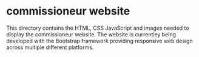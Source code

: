 # commissioneur website

This directory contains the HTML, CSS JavaScript and images needed to display the commissioneur website. The website is currentley being developed with the Bootstrap framework providing responsive web design across multiple different platforms.
